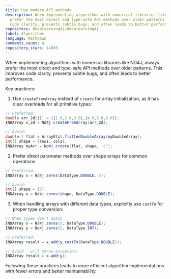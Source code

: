 ```yaml
---
title: Use modern API methods
description: When implementing algorithms with numerical libraries like ND4J, always
  prefer the most direct and type-safe API methods over older patterns. This improves
  code clarity, prevents subtle bugs, and often leads to better performance.
repository: deeplearning4j/deeplearning4j
label: Algorithms
language: Markdown
comments_count: 4
repository_stars: 14036
---
```


When implementing algorithms with numerical libraries like ND4J, always prefer the most direct and type-safe API methods over older patterns. This improves code clarity, prevents subtle bugs, and often leads to better performance.

Key practices:
1. Use `createFromArray` instead of `create` for array initialization, as it has clear overloads for all primitive types:
```java
// Preferred:
double arr_2d[][] = {{1.0,2.0,3.0},{4.0,5.0,6.0}};
INDArray x_2d = Nd4j.createFromArray(arr_2d);

// Avoid:
double[] flat = ArrayUtil.flattenDoubleArray(myDoubleArray);
int[] shape = {rows, cols};
INDArray myArr = Nd4j.create(flat, shape, 'c');
```

2. Prefer direct parameter methods over shape arrays for common operations:
```java
// Preferred:
INDArray x = Nd4j.zeros(DataType.DOUBLE, 5);

// Avoid:
int[] shape = {5};
INDArray x = Nd4j.zeros(shape, DataType.DOUBLE);
```

3. When handling arrays with different data types, explicitly use `castTo` for proper type conversion:
```java
// When types don't match
INDArray x = Nd4j.zeros(5, DataType.DOUBLE);
INDArray y = Nd4j.zeros(5, DataType.INT);

// Preferred:
INDArray result = x.add(y.castTo(DataType.DOUBLE));

// Avoid - will throw exception:
INDArray result = x.add(y);
```

Following these practices leads to more efficient algorithm implementations with fewer errors and better maintainability.